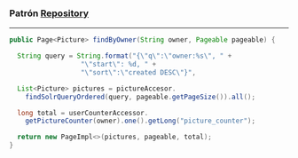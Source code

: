 ### Patrón [**Repository**](http://www.martinfowler.com/eaaCatalog/repository.html)
----------------
```java
public Page<Picture> findByOwner(String owner, Pageable pageable) {

  String query = String.format("{\"q\":\"owner:%s\", " +
                  "\"start\": %d, " +
                  "\"sort\":\"created DESC\"}",

  List<Picture> pictures = pictureAccesor.
    findSolrQueryOrdered(query, pageable.getPageSize()).all();

  long total = userCounterAccessor.
    getPictureCounter(owner).one().getLong("picture_counter");

  return new PageImpl<>(pictures, pageable, total);
}
```
